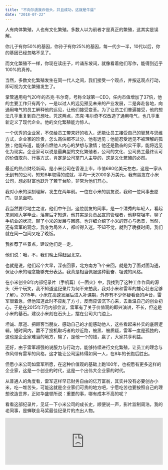 ```yaml
---
title: "不向尔虞我诈低头，并且成功，这就是牛逼"
date: "2018-07-22"
---
```


人有肉体繁殖，人也有文化繁殖。多数人以为前者才是真正的繁殖，这其实是误解。

你儿子有你50%的基因，你孙子有你25%的基因，每一代少一半，10代以后，你的基因已经忽略不见了。

而文化繁殖不一样，你现在读庄子，吟诵东坡词，就像看着他们写作，能得到近乎100%的真传。

当然，多数文化繁殖发生在同一代人之间，我们接受一个观点，并按这观点行动，即可视为文化繁殖发生了。

掌管通用电气20年的杰克·韦尔奇，号称全球第一CEO，任内市值增加了37倍，他的主要工作只有两个，一是以过人的远见预见未来的产业发展，二是奔赴各地，向通用电气的员工解释他的远见，让他们接受变革。为了让员工们普遍接受，他的想法几乎重复到自己想吐。凭这两点，杰克·韦尔奇不仅改造了通用电气，也几乎重新定义了现代企业。他的文化繁殖能力惊人。

一个优秀的企业家，不仅给员工带来好的收入，还能让员工接受自己的智慧与思维方式，企业家的珍贵，怎么高估都不过分。他有远见；他能忍受远见不被理解的孤独；他能布道，能够点燃他人内心的梦想与激情；他还是勤奋的实干家，能将远见化为现实。企业家可以说是最典型的文化繁殖者，公司的文化、公司员工最终认可的价值取向、行事方式，肯定是公司掌门人主导的，这是文化繁殖的必然。

最近的热点财经新闻，是小米公司在香港上市，市值680亿美元左右，这是一家从无到有的公司，短短8年取得的成就，平均一天2000多万美元。我有朋友在小米公司，想必财富也跃升了若干台阶，非常为他们开心。

我对小米的深刻理解，发生在两年前。一位在小米的朋友说，我和一位同事去厦门，见见面吧。

我当然要尽地主之谊，他们中午到，这位朋友的同事，是一个清秀的年轻人，看起来刚刚大学毕业，落座后才知道，他其实是负责品宣的管理者，他非常坦率，聊了手机业的状况，聊了小米的发展与困惑，也详细介绍了小米的野心与愿景，当然，还有雷军的观念，我身为局外人，都听得入迷，不知不觉，就到了晚餐时间，我们就在同一包间又吃了晚饭。

我推荐了些景点，建议他们走一走。

他们说：哦，不，我们晚上得赶回北京。

也就是说，他们起个大早，深夜回家，北方南方飞个来回，就是为了面对面沟通，保证小米的理念能够充分表达。我真是相当佩服这种勤奋、坦诚的风格。

在小米创业8年内部纪录片（手机篇）《一团火》中，我找到了这种工作作风的源头（开个玩笑，我不知道这纪录片为何不来拍我，我对小米和雷军的雄心壮志足够了解）。2015年，小米在高速发展后进入补课期，外界有不少怀疑看衰的声音，雷军很着急，但他知道此时不应乱了方寸，反而应该沉下心来，去重温自己的创业初心，于是在2015年7月内部会议，雷军有了关于价值观的即兴演讲，不长，但这是小米的基石。建议小米刻在石头上，摆在公司大门边上。

坦诚、厚道、把顾客当朋友、感动自己的才能感动他人，这些看起来朴实的底层逻辑，短时间内，赢不了投机取巧者的炒近路，被黑、被质疑，雷军一度是孤独的，这也是企业家难当的地方，输了，是他一个的错，赢了，大家共享利益。

还好，由于雷军超强的说服力与行动力，能够持续进行文化繁殖，让员工的理念与作风带有雷军的风格，这才能让公司运转得如同一人，在8年的长跑后胜出。

但愿小米公司如雷军所愿，在这种价值观的基础上跑100年，也祝愿有更多这样的企业家，这是一个创业的时代，这是一个出伟大企业家的时代。

从普通人的角度看，雷军这样早已财务自由的亿万富翁，其实并没有必要创办小米，吃一堆苦头，可能这就是企业家们可贵的地方吧，宁愿吃苦也要按照自己的理想改造世界，正如华盛顿所说：重要的事，哪有成本不高的呢？

看看这部纪录片，见证一下小米公司的成长史，顺便说一声，影片监制周浩，我的老同事，是蝉联金马奖最佳纪录片的杰出人物。

<iframe class="bp-iframe" width="100%" src="https://v.qq.com/iframe/preview.html?vid=j0725ufiugz&amp;&amp;&amp;auto=0" frameborder="0" allowfullscreen="true"></iframe>

